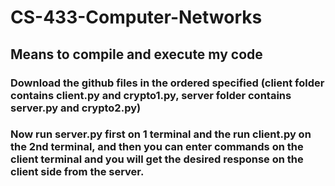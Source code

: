 # CS-433-Computer-Networks

## Means to compile and execute my code

### Download the github files in the ordered specified (client folder contains client.py and crypto1.py, server folder contains server.py and crypto2.py)
### Now run server.py first on 1 terminal and the run client.py on the 2nd terminal, and then you can enter commands on the client terminal and you will get the desired response on the client side from the server.

